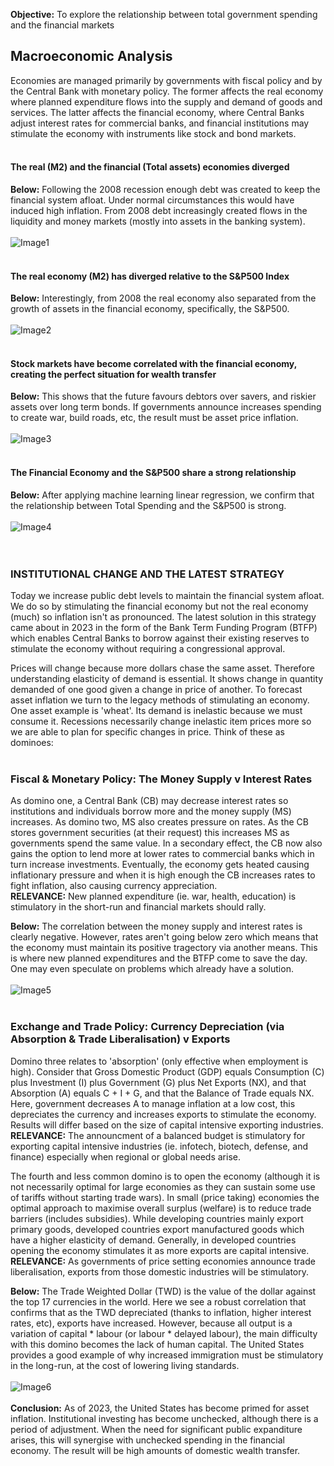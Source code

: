 **Objective:** To explore the relationship between total government spending and the financial markets

## Macroeconomic Analysis
Economies are managed primarily by governments with fiscal policy and by the Central Bank with monetary policy. The former affects the real economy where planned expenditure flows into the supply and demand of goods and services. The latter affects the financial economy, where Central Banks adjust interest rates for commercial banks, and financial institutions may stimulate the economy with instruments like stock and bond markets.
<br><br>
#### The real (M2) and the financial (Total assets) economies diverged
**Below:** Following the 2008 recession enough debt was created to keep the financial system afloat. Under normal circumstances this would have induced high inflation. From 2008 debt increasingly created flows in the liquidity and money markets (mostly into assets in the banking system).<br><br>
![Image1](https://CarlosPeralta2049.github.io/Assets/Project1_01.png)
<br><br>
#### The real economy (M2) has diverged relative to the S&P500 Index
**Below:** Interestingly, from 2008 the real economy also separated from the growth of assets in the financial economy, specifically, the S&P500.<br><br>
![Image2](https://CarlosPeralta2049.github.io/Assets/Project1_02.png)
<br><br>
#### Stock markets have become correlated with the financial economy, creating the perfect situation for wealth transfer
**Below:** This shows that the future favours debtors over savers, and riskier assets over long term bonds. If governments announce increases spending to create war, build roads, etc, the result must be asset price inflation.<br><br>
![Image3](https://CarlosPeralta2049.github.io/Assets/Project1_03.png)
<br><br>
#### The Financial Economy and the S&P500 share a strong relationship
**Below:** After applying machine learning linear regression, we confirm that the relationship between Total Spending and the S&P500 is strong.<br><br>
![Image4](https://CarlosPeralta2049.github.io/Assets/Project1_04.png)
<br><br><br>

### INSTITUTIONAL CHANGE AND THE LATEST STRATEGY
Today we increase public debt levels to maintain the financial system afloat. We do so by stimulating the financial economy but not the real economy (much) so inflation isn't as pronounced. The latest solution in this strategy came about in 2023 in the form of the Bank Term Funding Program (BTFP) which enables Central Banks to borrow against their existing reserves to stimulate the economy without requiring a congressional approval.

Prices will change because more dollars chase the same asset. Therefore understanding elasticity of demand is essential. It shows change in quantity demanded of one good given a change in price of another. To forecast asset inflation we turn to the legacy methods of stimulating an economy. One asset example is 'wheat'. Its demand is inelastic because we must consume it. Recessions necessarily change inelastic item prices more so we are able to plan for specific changes in price. Think of these as dominoes:<br><br>

### Fiscal & Monetary Policy: The Money Supply v Interest Rates
As domino one, a Central Bank (CB) may decrease interest rates so institutions and individuals borrow more and the money supply (MS) increases. As domino two, MS also creates pressure on rates. As the CB stores government securities (at their request) this increases MS as governments spend the same value. In a secondary effect, the CB now also gains the option to lend more at lower rates to commercial banks which in turn increase investments. Eventually, the economy gets heated causing inflationary pressure and when it is high enough the CB increases rates to fight inflation, also causing currency appreciation. <br>**RELEVANCE:** New planned expenditure (ie. war, health, education) is stimulatory in the short-run and financial markets should rally. 

**Below:** The correlation between the money supply and interest rates is clearly negative. However, rates aren't going below zero which means that the economy must maintain its positive tragectory via another means. This is where new planned expenditures and the BTFP come to save the day. One may even speculate on problems which already have a solution.<br><br>
![Image5](https://CarlosPeralta2049.github.io/Assets/Project1_05.png)
<br><br>

### Exchange and Trade Policy: Currency Depreciation (via Absorption & Trade Liberalisation) v Exports
Domino three relates to 'absorption' (only effective when employment is high). Consider that Gross Domestic Product (GDP) equals Consumption (C) plus Investment (I) plus Government (G) plus Net Exports (NX), and that Absorption (A) equals C + I + G, and that the Balance of Trade equals NX. Here, government decreases A to manage inflation at a low cost, this depreciates the currency and increases exports to stimulate the economy. Results will differ based on the size of capital intensive exporting industries. <br>**RELEVANCE:** The announcment of a balanced budget is stimulatory for exporting capital intensive industries (ie. infotech, biotech, defense, and finance) especially when regional or global needs arise. 

The fourth and less common domino is to open the economy (although it is not necessarily optimal for large economies as they can sustain some use of tariffs without starting trade wars). In small (price taking) economies the optimal approach to maximise overall surplus (welfare) is to reduce trade barriers (includes subsidies). While developing countries mainly export primary goods, developed countries export manufactured goods which have a higher elasticity of demand. Generally, in developed countries opening the economy stimulates it as more exports are capital intensive. <br>**RELEVANCE:** As governments of price setting economies announce trade liberalisation, exports from those domestic industries will be stimulatory.

**Below:** The Trade Weighted Dollar (TWD) is the value of the dollar against the top 17 currencies in the world. Here we see a robust correlation that confirms that as the TWD depreciated (thanks to inflation, higher interest rates, etc), exports have increased. However, because all output is a variation of capital * labour (or labour * delayed labour), the main difficulty with this domino becomes the lack of human capital. The United States provides a good example of why increased immigration must be stimulatory in the long-run, at the cost of lowering living standards.<br><br>
![Image6](https://CarlosPeralta2049.github.io/Assets/Project1_06.png)
<br><br>
**Conclusion:** As of 2023, the United States has become primed for asset inflation. Institutional investing has become unchecked, although there is a period of adjustment. When the need for significant public expanditure arises, this will synergise with unchecked spending in the financial economy. The result will be high amounts of domestic wealth transfer. 
